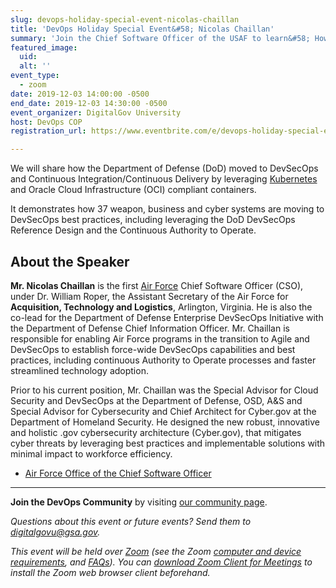 ```yaml
---
slug: devops-holiday-special-event-nicolas-chaillan
title: 'DevOps Holiday Special Event&#58; Nicolas Chaillan'
summary: 'Join the Chief Software Officer of the USAF to learn&#58; How the DoD moved to Kubernetes and Istio&#46;'
featured_image: 
  uid: 
  alt: ''
event_type: 
  - zoom
date: 2019-12-03 14:00:00 -0500
end_date: 2019-12-03 14:30:00 -0500
event_organizer: DigitalGov University
host: DevOps COP
registration_url: https://www.eventbrite.com/e/devops-holiday-special-event-nicolas-chaillan-registration-83635186093

---
```


We will share how the Department of Defense (DoD) moved to DevSecOps and Continuous Integration/Continuous Delivery by leveraging [Kubernetes](https://software.af.mil/training/kubernetes/) and Oracle Cloud Infrastructure (OCI) compliant containers.

It demonstrates how 37 weapon, business and cyber systems are moving to DevSecOps best practices, including leveraging the DoD DevSecOps Reference Design and the Continuous Authority to Operate.

## About the Speaker

**Mr. Nicolas Chaillan** is the first [Air Force](https://www.af.mil/) Chief Software Officer (CSO), under Dr. William Roper, the Assistant Secretary of the Air Force for **Acquisition, Technology and Logistics**, Arlington, Virginia. He is also the co-lead for the Department of Defense Enterprise DevSecOps Initiative with the Department of Defense Chief Information Officer. Mr. Chaillan is responsible for enabling Air Force programs in the transition to Agile and DevSecOps to establish force-wide DevSecOps capabilities and best practices, including continuous Authority to Operate processes and faster streamlined technology adoption.

Prior to his current position, Mr. Chaillan was the Special Advisor for Cloud Security and DevSecOps at the Department of Defense, OSD, A&S and Special Advisor for Cybersecurity and Chief Architect for Cyber.gov at the Department of Homeland Security. He designed the new robust, innovative and holistic .gov cybersecurity architecture (Cyber.gov), that mitigates cyber threats by leveraging best practices and implementable solutions with minimal impact to workforce efficiency.

* [Air Force Office of the Chief Software Officer](https://software.af.mil/) 

---

**Join the DevOps Community** by visiting [our community page](https://digital.gov/communities/devops/).

_Questions about this event or future events? Send them to [digitalgovu@gsa.gov](mailto:digitalgovu@gsa.gov)._

_This event will be held over [Zoom](https://www.zoom.us/) (see the Zoom [computer and device requirements](https://support.zoom.us/hc/en-us/articles/201362023-System-Requirements-for-PC-Mac-and-Linux), and [FAQs](https://support.zoom.us/hc/en-us/sections/200277708-Frequently-Asked-Questions)). You can [download Zoom Client for Meetings](https://zoom.us/download#client&#95;4meeting) to install the Zoom web browser client beforehand._
